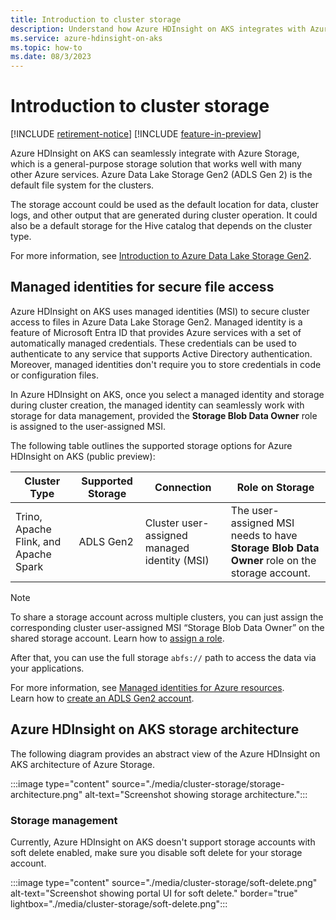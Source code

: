 ```yaml
---
title: Introduction to cluster storage
description: Understand how Azure HDInsight on AKS integrates with Azure Storage
ms.service: azure-hdinsight-on-aks
ms.topic: how-to
ms.date: 08/3/2023
---
```


# Introduction to cluster storage

[!INCLUDE [retirement-notice](includes/retirement-notice.md)]
[!INCLUDE [feature-in-preview](includes/feature-in-preview.md)]



Azure HDInsight on AKS can seamlessly integrate with Azure Storage, which is a general-purpose storage solution that works well with many other Azure services. 
Azure Data Lake Storage Gen2 (ADLS Gen 2) is the default file system for the clusters. 

The storage account could be used as the default location for data, cluster logs, and other output that are generated during cluster operation. It could also be a default storage for the Hive catalog that depends on the cluster type.

For more information, see [Introduction to Azure Data Lake Storage Gen2](/azure/storage/blobs/create-data-lake-storage-account).

## Managed identities for secure file access

Azure HDInsight on AKS uses managed identities (MSI) to secure cluster access to files in Azure Data Lake Storage Gen2. Managed identity is a feature of Microsoft Entra ID that provides Azure services with a set of automatically managed credentials. These credentials can be used to authenticate to any service that supports Active Directory authentication. Moreover, managed identities don't require you to store credentials in code or configuration files. 

In Azure HDInsight on AKS, once you select a managed identity and storage during cluster creation, the managed identity can seamlessly work with storage for data management, provided the **Storage Blob Data Owner** role is assigned to the user-assigned MSI. 

The following table outlines the supported storage options for Azure HDInsight on AKS (public preview):

|Cluster Type|Supported Storage|Connection|Role on Storage|
|---|---|---|---|
|Trino, Apache Flink, and Apache Spark |ADLS Gen2|Cluster user-assigned managed identity (MSI) | The user-assigned MSI needs to have **Storage Blob Data Owner** role on the storage account.|

> [!NOTE]
> To share a storage account across multiple clusters, you can just assign the corresponding cluster user-assigned MSI “Storage Blob Data Owner” on the shared storage account. Learn how to [assign a role](/azure/role-based-access-control/role-assignments-portal#step-2-open-the-add-role-assignment-page).

After that, you can use the full storage `abfs://` path to access the data via your applications.

For more information, see [Managed identities for Azure resources](/azure/active-directory/managed-identities-azure-resources/overview).
<br>Learn how to [create an ADLS Gen2 account](/azure/storage/blobs/create-data-lake-storage-account).

## Azure HDInsight on AKS storage architecture

The following diagram provides an abstract view of the Azure HDInsight on AKS architecture of Azure Storage.

:::image type="content" source="./media/cluster-storage/storage-architecture.png" alt-text="Screenshot showing storage architecture.":::

### Storage management

Currently, Azure HDInsight on AKS doesn't support storage accounts with soft delete enabled, make sure you disable soft delete for your storage account.

:::image type="content" source="./media/cluster-storage/soft-delete.png" alt-text="Screenshot showing portal UI for soft delete." border="true" lightbox="./media/cluster-storage/soft-delete.png":::
